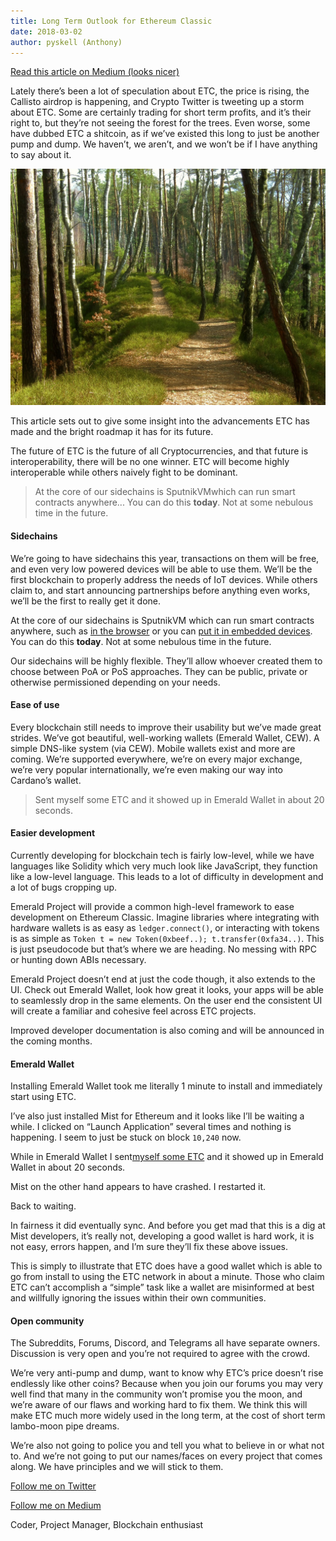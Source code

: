 ```yaml
---
title: Long Term Outlook for Ethereum Classic
date: 2018-03-02
author: pyskell (Anthony)
---
```


[Read this article on Medium (looks nicer)](https://medium.com/@pyskell/long-term-outlook-for-ethereum-classic-b6f1643f8f70)

Lately there’s been a lot of speculation about ETC, the price is rising, the
Callisto airdrop is happening, and Crypto Twitter is tweeting up a storm about
ETC. Some are certainly trading for short term profits, and it’s their right to,
but they’re not seeing the forest for the trees. Even worse, some have dubbed
ETC a shitcoin, as if we’ve existed this long to just be another pump and dump.
We haven’t, we aren’t, and we won’t be if I have anything to say about it.

![](./1*ibcdLc3lFgc8lYEsWIWzBQ.jpeg)

This article sets out to give some insight into the advancements ETC has made
and the bright roadmap it has for its future.

The future of ETC is the future of all Cryptocurrencies, and that future is
interoperability, there will be no one winner. ETC will become highly
interoperable while others naively fight to be dominant.

> At the core of our sidechains is SputnikVMwhich can run smart contracts
> anywhere... You can do this **today**. Not at some nebulous time in the future.

#### Sidechains

We’re going to have sidechains this year, transactions on them will be free, and
even very low powered devices will be able to use them. We’ll be the first
blockchain to properly address the needs of IoT devices. While others claim to,
and start announcing partnerships before anything even works, we’ll be the first
to really get it done.

At the core of our sidechains is SputnikVM which can run smart contracts
anywhere, such as [in the
browser](https://github.com/sorpaas/sputnikvm-in-browser) or you can [put it in
embedded devices](https://github.com/sorpaas/sputnikvm-on-rux). You can do this
**today**. Not at some nebulous time in the future.

Our sidechains will be highly flexible. They’ll allow whoever created them to
choose between PoA or PoS approaches. They can be public, private or otherwise
permissioned depending on your needs.

#### Ease of use

Every blockchain still needs to improve their usability but we’ve made great
strides. We’ve got beautiful, well-working wallets (Emerald Wallet, CEW). A
simple DNS-like system (via CEW). Mobile wallets exist and more are coming.
We’re supported everywhere, we’re on every major exchange, we’re very popular
internationally, we’re even making our way into Cardano’s wallet.

> Sent myself some ETC and it showed up in Emerald Wallet in about 20 seconds.

#### Easier development

Currently developing for blockchain tech is fairly low-level, while we have
languages like Solidity which very much look like JavaScript, they function like
a low-level language. This leads to a lot of difficulty in development and a lot
of bugs cropping up.

Emerald Project will provide a common high-level framework to ease development
on Ethereum Classic. Imagine libraries where integrating with hardware wallets
is as easy as `ledger.connect()`, or interacting with tokens is as simple as
`Token t = new Token(0xbeef..); t.transfer(0xfa34..)`. This is just pseudocode
but that’s where we are heading. No messing with RPC or hunting down ABIs
necessary.

Emerald Project doesn’t end at just the code though, it also extends to the UI.
Check out Emerald Wallet, look how great it looks, your apps will be able to
seamlessly drop in the same elements. On the user end the consistent UI will
create a familiar and cohesive feel across ETC projects.

Improved developer documentation is also coming and will be announced in the
coming months.

#### Emerald Wallet

Installing Emerald Wallet took me literally 1 minute to install and immediately
start using ETC.

I’ve also just installed Mist for Ethereum and it looks like I’ll be waiting a
while. I clicked on “Launch Application” several times and nothing is happening.
I seem to just be stuck on block `10,240` now.

While in Emerald Wallet I sent[myself some
ETC](https://gastracker.io/tx/0xdbe0f99de8abe3f45b8077dc66617f7659acd6e66ea415d6be100585f2735c10)
and it showed up in Emerald Wallet in about 20 seconds.

Mist on the other hand appears to have crashed. I restarted it.

Back to waiting.

In fairness it did eventually sync. And before you get mad that this is a dig at
Mist developers, it’s really not, developing a good wallet is hard work, it is
not easy, errors happen, and I’m sure they’ll fix these above issues.

This is simply to illustrate that ETC does have a good wallet which is able to
go from install to using the ETC network in about a minute. Those who claim ETC
can’t accomplish a “simple” task like a wallet are misinformed at best and
willfully ignoring the issues within their own communities.

#### Open community

The Subreddits, Forums, Discord, and Telegrams all have separate owners.
Discussion is very open and you’re not required to agree with the crowd.

We’re very anti-pump and dump, want to know why ETC’s price doesn’t rise
endlessly like other coins? Because when you join our forums you may very well
find that many in the community won’t promise you the moon, and we’re aware of
our flaws and working hard to fix them. We think this will make ETC much more
widely used in the long term, at the cost of short term lambo-moon pipe dreams.

We’re also not going to police you and tell you what to believe in or what not
to. And we’re not going to put our names/faces on every project that comes
along. We have principles and we will stick to them.

[Follow me on Twitter](https://twitter.com/pyskell)

[Follow me on Medium](https://medium.com/@pyskell)

Coder, Project Manager, Blockchain enthusiast